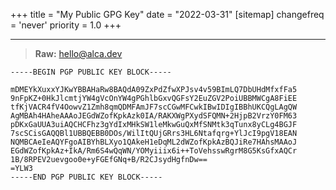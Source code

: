 +++
title = "My Public GPG Key"
date = "2022-03-31"
[sitemap]
  changefreq = 'never'
  priority = 1.0
+++

<hr />

> **Raw:** [hello@alca.dev](/blob/gpg)

```GPG
-----BEGIN PGP PUBLIC KEY BLOCK-----

mDMEYkXuxxYJKwYBBAHaRw8BAQdA09ZxPdZfwXPJsv4v59BImLQ7DbUHdMfxfFa5
9nFpKZ+0HkJlcmtjYW4gVcOnYW4gPGhlbGxvQGFsY2EuZGV2PoiUBBMWCgA8FiEE
tfKjVACR4fV4OowvZ1Zmh8qmQDMFAmJF7scCGwMFCwkIBwIDIgIBBhUKCQgLAgQW
AgMBAh4HAheAAAoJEGdWZofKpkAzk0IA/RAKXWgPXydSFQMN+2HjpB2VrzY0FM63
pDKxGaUUA3uiAQCHCFhz3gYdIxMHkSW1leMkwGuQxMfSNMtk3qTunx8yCLg4BGJF
7scSCisGAQQBl1UBBQEBB0DOs/WilItQUjGRrs3HL6Ntafqrg+YlJcI9pgV18EAN
NQMBCAeIeAQYFgoAIBYhBLXyo1QAkeH1eDqML2dWZofKpkAzBQJiRe7HAhsMAAoJ
EGdWZofKpkAz+IkA/Rm6S4wQqWN/YOMyiiix6i++ToVehsswRgrM8G5KsGfxAQCr
1B/8RPEV2uevgoo0e+yFGEfGNq+B/R2CJsydHgfnDw==
=YLW3
-----END PGP PUBLIC KEY BLOCK-----
```

